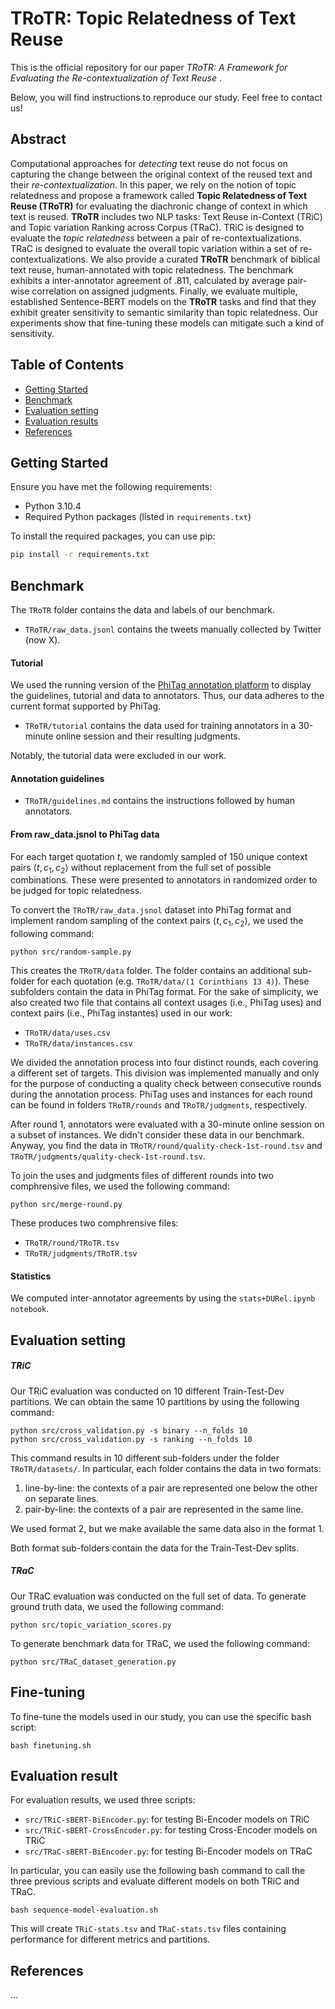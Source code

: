 # TRoTR: Topic Relatedness of Text Reuse
This is the official repository for our paper _TRoTR: A Framework for Evaluating the Re-contextualization of Text Reuse_ .

Below, you will find instructions to reproduce our study. Feel free to contact us!

## Abstract
Computational approaches for _detecting_ text reuse do not focus on capturing the change between the original context of the reused text and their _re-contextualization_. In this paper, we rely on the notion of topic relatedness and propose a framework called __Topic Relatedness of Text Reuse (TRoTR)__ for evaluating the diachronic change of context in which text is reused. __TRoTR__ includes two NLP tasks: Text Reuse in-Context (TRiC) and Topic variation Ranking across Corpus (TRaC). TRiC is designed to evaluate the _topic relatedness_ between a pair of re-contextualizations. TRaC is designed to evaluate the overall topic variation within a set of re-contextualizations. We also provide a curated __TRoTR__ benchmark of biblical text reuse, human-annotated with topic relatedness. The benchmark exhibits a inter-annotator agreement of .811, calculated by average pair-wise correlation on assigned judgments. Finally, we evaluate multiple, established Sentence-BERT models on the __TRoTR__ tasks and find that they exhibit greater sensitivity to semantic similarity than topic relatedness. Our experiments show that fine-tuning these models can mitigate such a kind of sensitivity.

## Table of Contents

- [Getting Started](#getting-started)
- [Benchmark](#benchmark)
- [Evaluation setting](#evaluation-setting)
- [Evaluation results](#evaluation-results)
- [References](#references)

## Getting Started
Ensure you have met the following requirements:

- Python 3.10.4
- Required Python packages (listed in `requirements.txt`)

To install the required packages, you can use pip:

```bash
pip install -r requirements.txt
```

## Benchmark 
The ```TRoTR``` folder contains the data and labels of our benchmark.

- ```TRoTR/raw_data.jsonl``` contains the tweets manually collected by Twitter (now X).

#### Tutorial
We used the running version of the <a href='https://phitag.ims.uni-stuttgart.de/'>PhiTag annotation platform</a> to display the guidelines, tutorial and data to annotators.
Thus, our data adheres to the current format supported by PhiTag.

- ```TRoTR/tutorial``` contains the data used for training annotators in a 30-minute online session and their resulting judgments.

Notably, the tutorial data were excluded in our work.

#### Annotation guidelines
- ```TRoTR/guidelines.md``` contains the instructions followed by human annotators.

#### From raw_data.jsnol to PhiTag data
For each target quotation $t$, we randomly sampled of 150 unique context pairs $\langle t, c_1, c_2 \rangle$ without replacement from the full set of possible combinations. These were presented to annotators in randomized order to be judged for topic relatedness. 

To convert the ```TRoTR/raw_data.jsnol``` dataset into PhiTag format and implement random sampling of the context pairs $\langle t, c_1, c_2 \rangle$, we used the following command:

```
python src/random-sample.py
```

This creates the ```TRoTR/data``` folder. The folder contains an additional sub-folder for each quotation (e.g. ```TRoTR/data/(1 Corinthians 13 4)```). These subfolders contain the data in PhiTag format. For the sake of simplicity, we also created two file that contains all context usages (i.e., PhiTag uses) and context pairs (i.e., PhiTag instantes) used in our work:
- ```TRoTR/data/uses.csv```
- ```TRoTR/data/instances.csv```

We divided the annotation process into four distinct rounds, each covering a different set of targets. This division was implemented manually and only for the purpose of conducting a quality check between consecutive rounds during the annotation process. PhiTag uses and instances for each round can be found in folders ```TRoTR/rounds``` and ```TRoTR/judgments```, respectively.

After round 1, annotators were evaluated with a 30-minute online session on a subset of instances. We didn't consider these data in our benchmark. Anyway, you find the data in ```TRoTR/round/quality-check-1st-round.tsv``` and ```TRoTR/judgments/quality-check-1st-round.tsv```.

To join the uses and judgments files of different rounds into two comphrensive files, we used the following command:

```
python src/merge-round.py
```

These produces two comphrensive files:
- ```TRoTR/round/TRoTR.tsv```
- ```TRoTR/judgments/TRoTR.tsv```

#### Statistics
We computed inter-annotator agreements by using the ```stats+DURel.ipynb notebook```.

## Evaluation setting
##### TRiC
Our TRiC evaluation was conducted on 10 different Train-Test-Dev partitions. We can obtain the same 10 partitions by using the following command:

```
python src/cross_validation.py -s binary --n_folds 10
python src/cross_validation.py -s ranking --n_folds 10
```
This command results in 10 different sub-folders under the folder ```TRoTR/datasets/```. In particular, each folder contains the data in two formats: 
1. line-by-line: the contexts of a pair are represented one below the other on separate lines.
2. pair-by-line: the contexts of a pair are represented in the same line.

We used format 2, but we make available the same data also in the format 1.

Both format sub-folders contain the data for the Train-Test-Dev splits.

##### TRaC
Our TRaC evaluation was conducted on the full set of data. To generate ground truth data, we used the following command:

```
python src/topic_variation_scores.py
```

To generate benchmark data for TRaC, we used the following command:

```
python src/TRaC_dataset_generation.py
```

## Fine-tuning

To fine-tune the models used in our study, you can use the specific bash script:

```
bash finetuning.sh
```


## Evaluation result
For evaluation results, we used three scripts:
- ```src/TRiC-sBERT-BiEncoder.py```: for testing Bi-Encoder models on TRiC
- ```src/TRiC-sBERT-CrossEncoder.py```: for testing Cross-Encoder models on TRiC
- ```src/TRaC-sBERT-BiEncoder.py```: for testing Bi-Encoder models on TRaC

In particular, you can easily use the following bash command to call the three previous scripts and evaluate different models on both TRiC and TRaC.

```bash sequence-model-evaluation.sh```

This will create ```TRiC-stats.tsv``` and ```TRaC-stats.tsv``` files containing performance for different metrics and partitions.

## References
...
